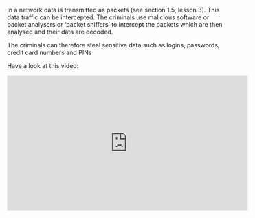 In a network data is transmitted as packets (see section 1.5, lesson 3). This data traffic can be intercepted. The criminals use malicious software or packet analysers or ‘packet sniffers’ to intercept the packets which are then analysed and their data are decoded.

The criminals can therefore steal sensitive data such as logins, passwords, credit card numbers and PINs

Have a look at this video:

<iframe width="560" height="315" src="https://www.youtube.com/embed/F_obVu9HknQ" frameborder="0" allowfullscreen></iframe>
